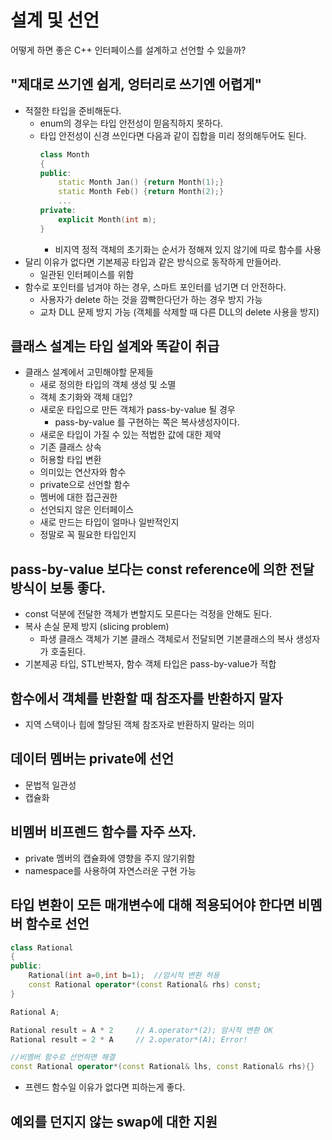 # 설계 및 선언  
어떻게 하면 좋은 C++ 인터페이스를 설계하고 선언할 수 있을까?  
## "제대로 쓰기엔 쉽게, 엉터리로 쓰기엔 어렵게"
- 적절한 타입을 준비해둔다. 
    - enum의 경우는 타입 안전성이 믿음직하지 못하다.
    - 타입 안전성이 신경 쓰인다면 다음과 같이 집합을 미리 정의해두어도 된다.
        ```C++
        class Month
        {
        public:
            static Month Jan() {return Month(1);}
            static Month Feb() {return Month(2);}
            ...
        private:
            explicit Month(int m);
        }
        ```
        - 비지역 정적 객체의 초기화는 순서가 정해져 있지 않기에 따로 함수를 사용
- 달리 이유가 없다면 기본제공 타입과 같은 방식으로 동작하게 만들어라.
    - 일관된 인터페이스를 위함
- 함수로 포인터를 넘겨야 하는 경우, 스마트 포인터를 넘기면 더 안전하다.
    - 사용자가 delete 하는 것을 깜빡한다던가 하는 경우 방지 가능
    - 교차 DLL 문제 방지 가능 (객체를 삭제할 때 다른 DLL의 delete 사용을 방지)
## 클래스 설계는 타입 설계와 똑같이 취급
- 클래스 설계에서 고민해야할 문제들
    - 새로 정의한 타입의 객체 생성 및 소멸
    - 객체 초기화와 객체 대입?
    - 새로운 타입으로 만든 객체가 pass-by-value 될 경우
        - pass-by-value 를 구현하는 쪽은 복사생성자이다.
    - 새로운 타입이 가질 수 있는 적법한 값에 대한 제약
    - 기존 클래스 상속
    - 허용할 타입 변환
    - 의미있는 연산자와 함수
    - private으로 선언할 함수
    - 멤버에 대한 접근권한
    - 선언되지 않은 인터페이스
    - 새로 만드는 타입이 얼마나 일반적인지
    - 정말로 꼭 필요한 타입인지
## pass-by-value 보다는 const reference에 의한 전달방식이 보통 좋다.
- const 덕분에 전달한 객체가 변할지도 모른다는 걱정을 안해도 된다.
- 복사 손실 문제 방지 (slicing problem)
    - 파생 클래스 객체가 기본 클래스 객체로서 전달되면 기본클래스의 복사 생성자가 호출된다.
- 기본제공 타입, STL반복자, 함수 객체 타입은 pass-by-value가 적합
## 함수에서 객체를 반환할 때 참조자를 반환하지 말자
- 지역 스택이나 힙에 할당된 객체 참조자로 반환하지 말라는 의미
## 데이터 멤버는 private에 선언
- 문법적 일관성
- 캡슐화
## 비멤버 비프렌드 함수를 자주 쓰자.
- private 멤버의 캡슐화에 영향을 주지 않기위함
- namespace를 사용하여 자연스러운 구현 가능
## 타입 변환이 모든 매개변수에 대해 적용되어야 한다면 비멤버 함수로 선언
```C++
class Rational
{
public:
    Rational(int a=0,int b=1);  //암시적 변환 허용
    const Rational operator*(const Rational& rhs) const;
}

Rational A;

Rational result = A * 2     // A.operator*(2); 암시적 변환 OK
Rational result = 2 * A     // 2.operator*(A); Error!

//비멤버 함수로 선언하면 해결
const Rational operator*(const Rational& lhs, const Rational& rhs){}
```
- 프렌드 함수일 이유가 없다면 피하는게 좋다. 
## 예외를 던지지 않는 swap에 대한 지원

